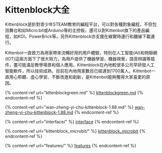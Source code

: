 # Kittenblock大全

Kittenblock是針對青少年STEAM教育的編程平台，可以對各種對象編程，不但包括舞台和如Micro:bit或Arduino等的主控板，還可以對Kittenbot旗下的產品編程，如KOI，PowerBrick等。另外Kittenblock亦支援在線實時運行和離線下載運行。

Kittenbot一直致力為用家帶來流暢好用的用戶體驗，特別在人工智能(AI)和物聯網(IOT)這兩方面下了很大努力，為用戶提供了機器學習，機器視覺，語音辨識等插件，盡可能滿足教學場景和個人應用。Kittenblock在內地較很多公司早研發人工智能軟件，所以技術成熟，目前在內地用家數目已經達到1700萬人。Kittenbot一直用心聆聽、虛心學習、不斷改進和創新，是Kittenbot能夠獲得大家喜愛的原因。

{% content-ref url="kttenblockgreen.md" %}
[kttenblockgreen.md](kttenblockgreen.md)
{% endcontent-ref %}

{% content-ref url="wan-zheng-yi-chu-kittenblock-1.88.md" %}
[wan-zheng-yi-chu-kittenblock-1.88.md](wan-zheng-yi-chu-kittenblock-1.88.md)
{% endcontent-ref %}

{% content-ref url="interface/" %}
[interface](interface/)
{% endcontent-ref %}

{% content-ref url="kittenblock_microbit/" %}
[kittenblock\_microbit](kittenblock\_microbit/)
{% endcontent-ref %}

{% content-ref url="features/" %}
[features](features/)
{% endcontent-ref %}
